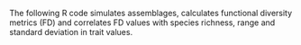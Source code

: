 The following R code simulates assemblages, calculates functional diversity metrics (FD) and correlates FD values with species richness, range and standard deviation in trait values.

